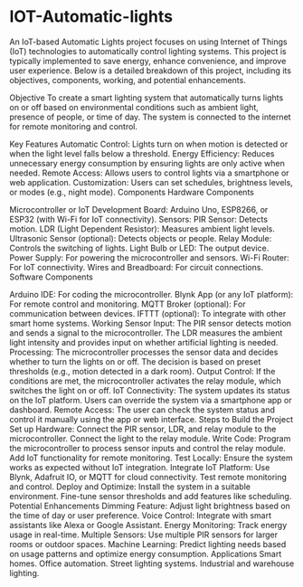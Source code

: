 # IOT-Automatic-lights
An IoT-based Automatic Lights project focuses on using Internet of Things (IoT) technologies to automatically control lighting systems. This project is typically implemented to save energy, enhance convenience, and improve user experience. Below is a detailed breakdown of this project, including its objectives, components, working, and potential enhancements.

Objective
To create a smart lighting system that automatically turns lights on or off based on environmental conditions such as ambient light, presence of people, or time of day. The system is connected to the internet for remote monitoring and control.

Key Features
Automatic Control: Lights turn on when motion is detected or when the light level falls below a threshold.
Energy Efficiency: Reduces unnecessary energy consumption by ensuring lights are only active when needed.
Remote Access: Allows users to control lights via a smartphone or web application.
Customization: Users can set schedules, brightness levels, or modes (e.g., night mode).
Components
Hardware Components

Microcontroller or IoT Development Board:
Arduino Uno, ESP8266, or ESP32 (with Wi-Fi for IoT connectivity).
Sensors:
PIR Sensor: Detects motion.
LDR (Light Dependent Resistor): Measures ambient light levels.
Ultrasonic Sensor (optional): Detects objects or people.
Relay Module:
Controls the switching of lights.
Light Bulb or LED:
The output device.
Power Supply:
For powering the microcontroller and sensors.
Wi-Fi Router:
For IoT connectivity.
Wires and Breadboard:
For circuit connections.
Software Components

Arduino IDE:
For coding the microcontroller.
Blynk App (or any IoT platform):
For remote control and monitoring.
MQTT Broker (optional):
For communication between devices.
IFTTT (optional):
To integrate with other smart home systems.
Working
Sensor Input:
The PIR sensor detects motion and sends a signal to the microcontroller.
The LDR measures the ambient light intensity and provides input on whether artificial lighting is needed.
Processing:
The microcontroller processes the sensor data and decides whether to turn the lights on or off.
The decision is based on preset thresholds (e.g., motion detected in a dark room).
Output Control:
If the conditions are met, the microcontroller activates the relay module, which switches the light on or off.
IoT Connectivity:
The system updates its status on the IoT platform.
Users can override the system via a smartphone app or dashboard.
Remote Access:
The user can check the system status and control it manually using the app or web interface.
Steps to Build the Project
Set up Hardware:
Connect the PIR sensor, LDR, and relay module to the microcontroller.
Connect the light to the relay module.
Write Code:
Program the microcontroller to process sensor inputs and control the relay module.
Add IoT functionality for remote monitoring.
Test Locally:
Ensure the system works as expected without IoT integration.
Integrate IoT Platform:
Use Blynk, Adafruit IO, or MQTT for cloud connectivity.
Test remote monitoring and control.
Deploy and Optimize:
Install the system in a suitable environment.
Fine-tune sensor thresholds and add features like scheduling.
Potential Enhancements
Dimming Feature:
Adjust light brightness based on the time of day or user preference.
Voice Control:
Integrate with smart assistants like Alexa or Google Assistant.
Energy Monitoring:
Track energy usage in real-time.
Multiple Sensors:
Use multiple PIR sensors for larger rooms or outdoor spaces.
Machine Learning:
Predict lighting needs based on usage patterns and optimize energy consumption.
Applications
Smart homes.
Office automation.
Street lighting systems.
Industrial and warehouse lighting.
